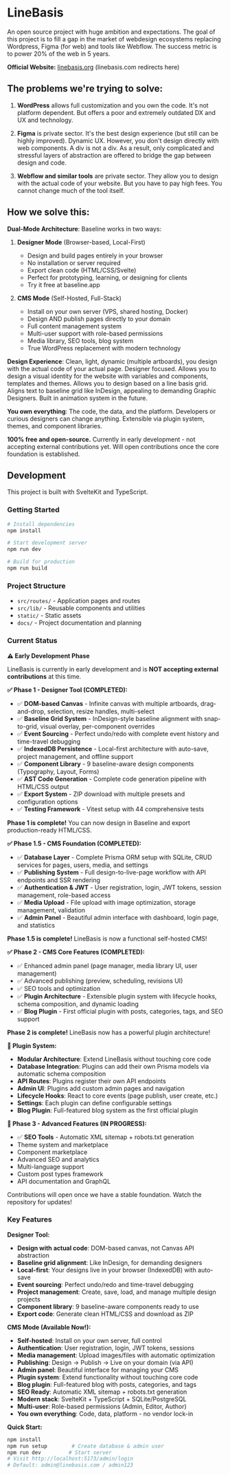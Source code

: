 # LineBasis

An open source project with huge ambition and expectations. The goal of this project is to fill a gap in the market of webdesign ecosystems replacing Wordpress, Figma (for web) and tools like Webflow. The success metric is to power 20% of the web in 5 years.

**Official Website:** [linebasis.org](https://linebasis.org) (linebasis.com redirects here)

## The problems we're trying to solve:

1. **WordPress** allows full customization and you own the code. It's not platform dependent. But offers a poor and extremely outdated DX and UX and technology.

2. **Figma** is private sector. It's the best design experience (but still can be highly improved). Dynamic UX. However, you don't design directly with web components. A div is not a div. As a result, only complicated and stressful layers of abstraction are offered to bridge the gap between design and code.

3. **Webflow and similar tools** are private sector. They allow you to design with the actual code of your website. But you have to pay high fees. You cannot change much of the tool itself. 

## How we solve this:

**Dual-Mode Architecture**: Baseline works in two ways:

1. **Designer Mode** (Browser-based, Local-First)
   - Design and build pages entirely in your browser
   - No installation or server required
   - Export clean code (HTML/CSS/Svelte)
   - Perfect for prototyping, learning, or designing for clients
   - Try it free at baseline.app

2. **CMS Mode** (Self-Hosted, Full-Stack)
   - Install on your own server (VPS, shared hosting, Docker)
   - Design AND publish pages directly to your domain
   - Full content management system
   - Multi-user support with role-based permissions
   - Media library, SEO tools, blog system
   - True WordPress replacement with modern technology

**Design Experience**: Clean, light, dynamic (multiple artboards), you design with the actual code of your actual page. Designer focused. Allows you to design a visual identity for the website with variables and components, templates and themes. Allows you to design based on a line basis grid. Aligns text to baseline grid like InDesign, appealing to demanding Graphic Designers. Built in animation system in the future.

**You own everything**: The code, the data, and the platform. Developers or curious designers can change anything. Extensible via plugin system, themes, and component libraries.

**100% free and open-source.** Currently in early development - not accepting external contributions yet. Will open contributions once the core foundation is established.

## Development

This project is built with SvelteKit and TypeScript.

### Getting Started

```sh
# Install dependencies
npm install

# Start development server
npm run dev

# Build for production
npm run build
```

### Project Structure

- `src/routes/` - Application pages and routes
- `src/lib/` - Reusable components and utilities
- `static/` - Static assets
- `docs/` - Project documentation and planning

### Current Status

**⚠️ Early Development Phase**

LineBasis is currently in early development and is **NOT accepting external contributions** at this time.

**✅ Phase 1 - Designer Tool (COMPLETED):**
- ✅ **DOM-based Canvas** - Infinite canvas with multiple artboards, drag-and-drop, selection, resize handles, multi-select
- ✅ **Baseline Grid System** - InDesign-style baseline alignment with snap-to-grid, visual overlay, per-component overrides
- ✅ **Event Sourcing** - Perfect undo/redo with complete event history and time-travel debugging
- ✅ **IndexedDB Persistence** - Local-first architecture with auto-save, project management, and offline support
- ✅ **Component Library** - 9 baseline-aware design components (Typography, Layout, Forms)
- ✅ **AST Code Generation** - Complete code generation pipeline with HTML/CSS output
- ✅ **Export System** - ZIP download with multiple presets and configuration options
- ✅ **Testing Framework** - Vitest setup with 44 comprehensive tests

**Phase 1 is complete!** You can now design in Baseline and export production-ready HTML/CSS.

**✅ Phase 1.5 - CMS Foundation (COMPLETED):**
- ✅ **Database Layer** - Complete Prisma ORM setup with SQLite, CRUD services for pages, users, media, and settings
- ✅ **Publishing System** - Full design-to-live-page workflow with API endpoints and SSR rendering
- ✅ **Authentication & JWT** - User registration, login, JWT tokens, session management, role-based access
- ✅ **Media Upload** - File upload with image optimization, storage management, validation
- ✅ **Admin Panel** - Beautiful admin interface with dashboard, login page, and statistics

**Phase 1.5 is complete!** LineBasis is now a functional self-hosted CMS!

**✅ Phase 2 - CMS Core Features (COMPLETED):**
- ✅ Enhanced admin panel (page manager, media library UI, user management)
- ✅ Advanced publishing (preview, scheduling, revisions UI)
- ✅ SEO tools and optimization
- ✅ **Plugin Architecture** - Extensible plugin system with lifecycle hooks, schema composition, and dynamic loading
- ✅ **Blog Plugin** - First official plugin with posts, categories, tags, and SEO support

**Phase 2 is complete!** LineBasis now has a powerful plugin architecture!

**🔌 Plugin System:**
- **Modular Architecture**: Extend LineBasis without touching core code
- **Database Integration**: Plugins can add their own Prisma models via automatic schema composition
- **API Routes**: Plugins register their own API endpoints
- **Admin UI**: Plugins add custom admin pages and navigation
- **Lifecycle Hooks**: React to core events (page publish, user create, etc.)
- **Settings**: Each plugin can define configurable settings
- **Blog Plugin**: Full-featured blog system as the first official plugin

**🚀 Phase 3 - Advanced Features (IN PROGRESS):**
- ✅ **SEO Tools** - Automatic XML sitemap + robots.txt generation
- Theme system and marketplace
- Component marketplace
- Advanced SEO and analytics
- Multi-language support
- Custom post types framework
- API documentation and GraphQL

Contributions will open once we have a stable foundation. Watch the repository for updates!

### Key Features

**Designer Tool:**
- **Design with actual code**: DOM-based canvas, not Canvas API abstraction
- **Baseline grid alignment**: Like InDesign, for demanding designers
- **Local-first**: Your designs live in your browser (IndexedDB) with auto-save
- **Event sourcing**: Perfect undo/redo and time-travel debugging
- **Project management**: Create, save, load, and manage multiple design projects
- **Component library**: 9 baseline-aware components ready to use
- **Export code**: Generate clean HTML/CSS and download as ZIP

**CMS Mode (Available Now!):**
- **Self-hosted**: Install on your own server, full control
- **Authentication**: User registration, login, JWT tokens, sessions
- **Media management**: Upload images/files with automatic optimization
- **Publishing**: Design → Publish → Live on your domain (via API)
- **Admin panel**: Beautiful interface for managing your CMS
- **Plugin system**: Extend functionality without touching core code
- **Blog plugin**: Full-featured blog with posts, categories, and tags
- **SEO Ready**: Automatic XML sitemap + robots.txt generation
- **Modern stack**: SvelteKit + TypeScript + SQLite/PostgreSQL
- **Multi-user**: Role-based permissions (Admin, Editor, Author)
- **You own everything**: Code, data, platform - no vendor lock-in

**Quick Start:**
```bash
npm install
npm run setup        # Create database & admin user
npm run dev         # Start server
# Visit http://localhost:5173/admin/login
# Default: admin@linebasis.com / admin123
```
